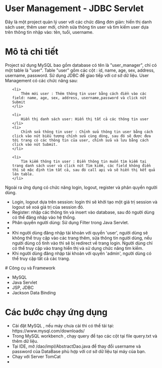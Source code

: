 # User Management - JDBC Servlet
Đây là một project quản lý user với các chức đăng đơn giản: hiển thị danh sách user, thêm user mới, chỉnh sửa thông tin user và tìm kiếm user dựa trên thông tin nhập vào: tên, tuổi, username.

# Mô tả chi tiết
Project sử dụng MySQL bao gồm database có tên là "user_manager", chỉ có một table là "user". Table "user" gồm các cột : id, name, age, sex, address, username,
password. Sử dụng JDBC để giao tiếp với cơ sở dữ liệu. User Management có các chức năng sau:
<ul>

	<li>
		Thêm mới user : Thêm thông tin user bằng cách điền vào các field: name, age, sex, address, username,password và click nút Submit
	</li>

	<li>
		Hiển thị danh sách user: Hiển thị tất cả các thông tin user
	</li>
	<li>
		Chỉnh sửa thông tin user : Chỉnh sửa thông tin user bằng cách click vào nút biểu tượng chỉnh sửa cùng dòng, sau đó sẽ được đưa tới trang có các thông tin của user, chỉnh sửa và lưu bằng cách click vào nút Submit. 
	</li>

	<li>
		Tìm kiếm thông tin user : Điền thông tin muốn tìm kiếm tại trang danh sách user và click nút Tìm kiếm, các field không điền thì sẽ mặc định tìm tất cả, sau đó call api và sẽ hiển thị kết quả lên table.
	</li>
</ul>
Ngoài ra ứng dụng có chức năng login, logout, register và phân quyền người dùng.
<ul>
	<li>
		Login, logout dựa trên session: login thì sẽ khởi tạo một giá trị session và logout sẽ xoá giá trị của session đó.
	</li>
	<li>
		Register: nhập các thông tin và insert vào database, sau đó người dùng có thể đăng nhập vào hệ thống.
	</li>
	<li>
		Phân quyền người dùng: Sử dụng Filter trong Java Servlet. <li>
		<li> 
		Khi người dùng đăng nhập tài khoản với quyền 'user', người dùng sẽ không thể truy cập vào các trang thêm, sửa thông tin người dùng, nếu người dùng 
		cố tình vào thì sẽ bị redirect về trang login. Người dùng chỉ có thể truy cập vào trang hiển thị và sử dụng chức năng tìm kiếm.
		</li>
		<li> 
		Khi người dùng đăng nhập tài khoản với quyền 'admin', người dùng có thể truy cập tất cả các trang.
		</li>
	</li>

</ul>
# Công cụ và Framework
<ul>
<li>
	MySQL
</li>
<li>
	Java Servlet
</li>
<li>
	JSP, JDBC
</li>
<li>
	Jackson Data Binding
</li>

</ul>

# Các bước chạy ứng dụng
<ul>
<li>
Cài đặt MySQL , nếu máy chưa cài thì có thể tải tại: https://www.mysql.com/downloads/

</li>
<li>
	Trong MySQL workbench , chạy query để tạo các cột tại file query.txt và thêm dữ liệu. 
</li>
<li>
	Tại IDE, mở /dao/impl/AbstractDao.java để thay đổi username và password của DataBase phù hợp với cơ sở 
	dữ liệu tại máy của bạn.
	
</li>
<li>
	Chạy với Server TomCat
</li>
<li>

</li>

</ul>